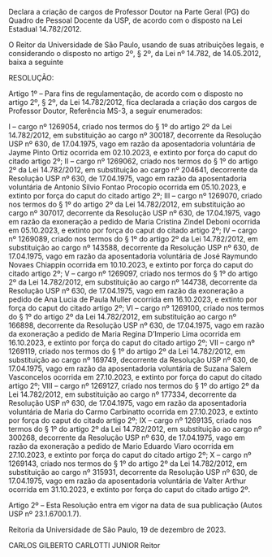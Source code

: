 Declara a criação de cargos de Professor Doutor na Parte Geral (PG) do Quadro de Pessoal Docente da USP, de acordo com o disposto na Lei Estadual 14.782/2012.

O Reitor da Universidade de São Paulo, usando de suas atribuições legais, e considerando o disposto no artigo 2º, § 2º, da Lei nº 14.782, de 14.05.2012, baixa a seguinte

RESOLUÇÃO:

Artigo 1º – Para fins de regulamentação, de acordo com o disposto no artigo 2º, § 2º, da Lei 14.782/2012, fica declarada a criação dos cargos de Professor Doutor, Referência MS-3, a seguir enumerados:

I – cargo nº 1269054, criado nos termos do § 1º do artigo 2º da Lei 14.782/2012, em substituição ao cargo nº 300187, decorrente da Resolução USP nº 630, de 17.04.1975, vago em razão da aposentadoria voluntária de Jayme Pinto Ortiz ocorrida em 02.10.2023, e extinto por força do caput do citado artigo 2º;
II – cargo nº 1269062, criado nos termos do § 1º do artigo 2º da Lei 14.782/2012, em substituição ao cargo nº 204641, decorrente da Resolução USP nº 630, de 17.04.1975, vago em razão da aposentadoria voluntária de Antonio Silvio Fontao Procopio ocorrida em 05.10.2023, e extinto por força do caput do citado artigo 2º;
III – cargo nº 1269070, criado nos termos do § 1º do artigo 2º da Lei 14.782/2012, em substituição ao cargo nº 307017, decorrente da Resolução USP nº 630, de 17.04.1975, vago em razão da exoneração a pedido de Maria Cristina Zindel Deboni ocorrida em 05.10.2023, e extinto por força do caput do citado artigo 2º;
IV – cargo nº 1269089, criado nos termos do § 1º do artigo 2º da Lei 14.782/2012, em substituição ao cargo nº 143588, decorrente da Resolução USP nº 630, de 17.04.1975, vago em razão da aposentadoria voluntária de José Raymundo Novaes Chiappin ocorrida em 10.10.2023, e extinto por força do caput do citado artigo 2º;
V – cargo nº 1269097, criado nos termos do § 1º do artigo 2º da Lei 14.782/2012, em substituição ao cargo nº 144738, decorrente da Resolução USP nº 630, de 17.04.1975, vago em razão da exoneração a pedido de Ana Lucia de Paula Muller ocorrida em 16.10.2023, e extinto por força do caput do citado artigo 2º;
VI – cargo nº 1269100, criado nos termos do § 1º do artigo 2º da Lei 14.782/2012, em substituição ao cargo nº 166898, decorrente da Resolução USP nº 630, de 17.04.1975, vago em razão da exoneração a pedido de Maria Regina D’Imperio Lima ocorrida em 16.10.2023, e extinto por força do caput do citado artigo 2º;
VII – cargo nº 1269119, criado nos termos do § 1º do artigo 2º da Lei 14.782/2012, em substituição ao cargo nº 169749, decorrente da Resolução USP nº 630, de 17.04.1975, vago em razão da aposentadoria voluntária de Suzana Salem Vasconcelos ocorrida em 27.10.2023, e extinto por força do caput do citado artigo 2º;
VIII – cargo nº 1269127, criado nos termos do § 1º do artigo 2º da Lei 14.782/2012, em substituição ao cargo nº 177334, decorrente da Resolução USP nº 630, de 17.04.1975, vago em razão da aposentadoria voluntária de Maria do Carmo Carbinatto ocorrida em 27.10.2023, e extinto por força do caput do citado artigo 2º;
IX – cargo nº 1269135, criado nos termos do § 1º do artigo 2º da Lei 14.782/2012, em substituição ao cargo nº 300268, decorrente da Resolução USP nº 630, de 17.04.1975, vago em razão da exoneração a pedido de Mario Eduardo Viaro ocorrida em 27.10.2023, e extinto por força do caput do citado artigo 2º;
X – cargo nº 1269143, criado nos termos do § 1º do artigo 2º da Lei 14.782/2012, em substituição ao cargo nº 315931, decorrente da Resolução USP nº 630, de 17.04.1975, vago em razão da aposentadoria voluntária de Valter Arthur ocorrida em 31.10.2023, e extinto por força do caput do citado artigo 2º.

Artigo 2º – Esta Resolução entra em vigor na data de sua publicação (Autos USP nº 23.1.6700.1.7).

Reitoria da Universidade de São Paulo, 19 de dezembro de 2023.

CARLOS GILBERTO CARLOTTI JUNIOR
Reitor